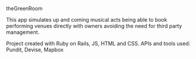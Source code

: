 theGreenRoom

This app simulates up and coming musical acts being able to book performing venues directly with owners avoiding the need for third party management.

Project created with Ruby on Rails, JS, HTML and CSS.
APIs and tools used: Pundit, Devise, Mapbox
